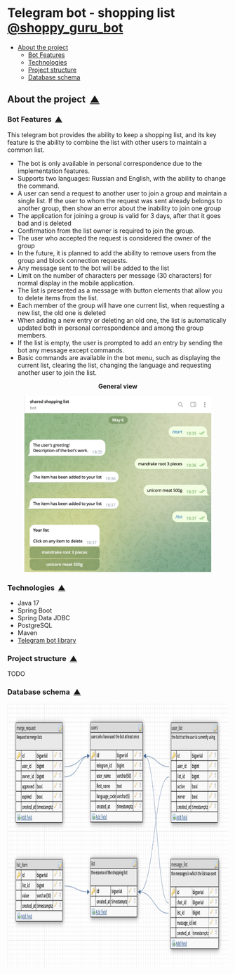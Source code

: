 # Telegram bot - shopping list [@shoppy_guru_bot](https://t.me/shoppy_guru_bot)

<a name="menu"></a>
<ul>
    <li>
        <a href="#about_the_project">About the project</a>
        <ul>
            <li><a href="#bot_features">Bot Features</a></li>
            <li><a href="#technologies">Technologies</a></li>
            <li><a href="#project_structure">Project structure</a></li>
            <li><a href="#db_scheme">Database schema</a></li>
        </ul>
    </li>
</ul>

<h2><a name="about_the_project">About the project</a>&nbsp;&nbsp;<a href="#menu">&#9650;</a></h2>
<h3><a name="bot_features">Bot Features</a>&nbsp;&nbsp;<a href="#menu">&#9650;</a></h3>
<p>
This telegram bot provides the ability to keep a shopping list, and its key feature is the ability to combine the list with other users to maintain a common list.
</p>

- The bot is only available in personal correspondence due to the implementation features.
- Supports two languages: Russian and English, with the ability to change the command.
- A user can send a request to another user to join a group and maintain a single list. If the user to whom the request was sent already belongs to another group, then show an error about the inability to join one group
- The application for joining a group is valid for 3 days, after that it goes bad and is deleted
- Confirmation from the list owner is required to join the group.
- The user who accepted the request is considered the owner of the group
- In the future, it is planned to add the ability to remove users from the group and block connection requests.
- Any message sent to the bot will be added to the list
- Limit on the number of characters per message (30 characters) for normal display in the mobile application.
- The list is presented as a message with button elements that allow you to delete items from the list.
- Each member of the group will have one current list, when requesting a new list, the old one is deleted
- When adding a new entry or deleting an old one, the list is automatically updated both in personal correspondence and among the group members.
- If the list is empty, the user is prompted to add an entry by sending the bot any message except commands.
- Basic commands are available in the bot menu, such as displaying the current list, clearing the list, changing the language and requesting another user to join the list.

<p align="center">
  <b>General view</b>
</p>
<p align="center">
  <img src="img/1.png" height="400" title="general view">
</p>

<h3><a name="technologies">Technologies</a>&nbsp;&nbsp;<a href="#menu">&#9650;</a></h3>

<ul>
    <li>Java 17</li>
    <li>Spring Boot</li>
    <li>Spring Data JDBC</li>
    <li>PostgreSQL</li>
    <li>Maven</li>
    <li><a href="https://github.com/rubenlagus/TelegramBots">Telegram bot library</a></li>
</ul>


<h3><a name="project_structure">Project structure</a>&nbsp;&nbsp;<a href="#menu">&#9650;</a></h3>

<p>
    TODO
</p>

<h3><a name="db_scheme">Database schema</a>&nbsp;&nbsp;<a href="#menu">&#9650;</a></h3>

<p align="center">
  <img src="img/2.png" height="600" title="general view">
</p>

